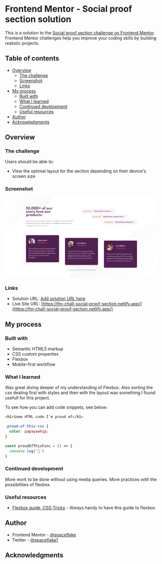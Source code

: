 # Frontend Mentor - Social proof section solution

This is a solution to the [Social proof section challenge on Frontend Mentor](https://www.frontendmentor.io/challenges/social-proof-section-6e0qTv_bA). Frontend Mentor challenges help you improve your coding skills by building realistic projects. 

## Table of contents

- [Overview](#overview)
  - [The challenge](#the-challenge)
  - [Screenshot](#screenshot)
  - [Links](#links)
- [My process](#my-process)
  - [Built with](#built-with)
  - [What I learned](#what-i-learned)
  - [Continued development](#continued-development)
  - [Useful resources](#useful-resources)
- [Author](#author)
- [Acknowledgments](#acknowledgments)


## Overview

### The challenge

Users should be able to:

- View the optimal layout for the section depending on their device's screen size

### Screenshot

![screenshot](/images/screenshot-desktop.png)


### Links

- Solution URL: [Add solution URL here](https://your-solution-url.com)
- Live Site URL: [https://fm-chall-social-proof-section.netlify.app/](https://fm-chall-social-proof-section.netlify.app/)

## My process

### Built with

- Semantic HTML5 markup
- CSS custom properties
- Flexbox
- Mobile-first workflow

### What I learned

Was great diving deeper of my understanding of Flexbox. Also sorting the css dealing first with styles and then with the layout was something I found usefull for this project.

To see how you can add code snippets, see below:

```html
<h1>Some HTML code I'm proud of</h1>
```
```css
.proud-of-this-css {
  color: papayawhip;
}
```
```js
const proudOfThisFunc = () => {
  console.log('🎉')
}
```

### Continued development

More work to be done without using media queries. More practices with the possibilities of flexbox.


### Useful resources

- [Flexbox guide, CSS-Tricks](https://css-tricks.com/snippets/css/a-guide-to-flexbox/) - Always handy to have this guide to flexbox.


## Author

- Frontend Mentor - [@spaceflake](https://www.frontendmentor.io/profile/spaceflake)
- Twitter - [@spaceflake1](https://www.twitter.com/spaceflake1)


## Acknowledgments

